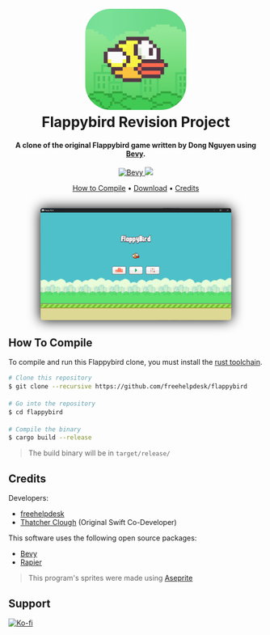 
<h1 align="center">
  <br>
  <a href="https://github.com/freehelpdesk/flappybird"><img style="border-radius:25%;" src="github/icon.png" alt="Flappybird" width="200"></a>
  <br>
  Flappybird Revision Project
  <br>
</h1>

<h4 align="center">A clone of the original Flappybird game written by Dong Nguyen using <a href="https://bevyengine.org/" target="_blank">Bevy</a>.</h4>

<p align="center">
  <a href="https://img.shields.io/crates/v/bevy?style=flat&label=Bevy&color=232326">
    <img src="https://img.shields.io/crates/v/bevy?style=flat&label=Bevy&color=232326"
         alt="Bevy">
  </a>
  <a href="https://img.shields.io/crates/v/bevy_rapier2d?label=Rapier&color=657884
  "><img src="https://img.shields.io/crates/v/bevy_rapier2d?label=Rapier&color=657884
  "></a>
</p>

<p align="center">
  <a href="#how-to-compile">How to Compile</a> •
  <a href="#download">Download</a> •
  <a href="#credits">Credits</a>
</p>

<p align="center">
    <br>
    <img style="filter: drop-shadow(0 0 0.75rem black);border-radius:5px;max-width: 75%;" src="github/windows-screenshot.png" alt="Screenshot">
</p>

## How To Compile

To compile and run this Flappybird clone, you must install the [rust toolchain](https://www.rust-lang.org/learn/get-started).

```bash
# Clone this repository
$ git clone --recursive https://github.com/freehelpdesk/flappybird

# Go into the repository
$ cd flappybird

# Compile the binary
$ cargo build --release
```
> The build binary will be in `target/release/`

## Credits

Developers:

- [freehelpdesk](https://github.com/freehelpdesk)
- [Thatcher Clough](https://github.com/thatcherclough) (Original Swift Co-Developer)

This software uses the following open source packages:

- [Bevy](https://bevyengine.org/)
- [Rapier](https://rapier.rs)

> This program's sprites were made using [Aseprite](https://www.aseprite.org/)

## Support

[![Ko-fi](https://img.shields.io/badge/support_me_on_ko--fi-F16061?style=for-the-badge&logo=kofi&logoColor=f5f5f5)](https://ko-fi.com/freehelpdesk)